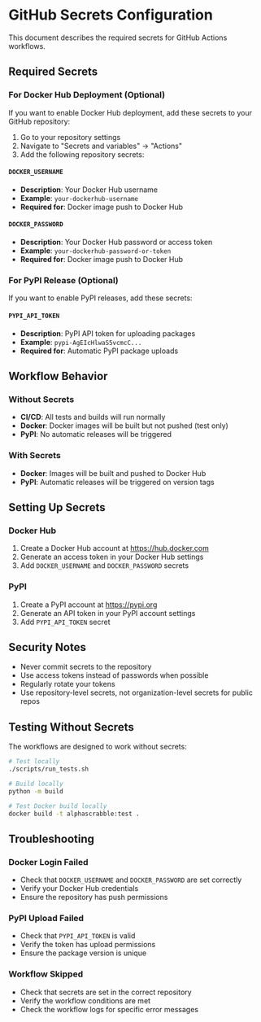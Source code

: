# GitHub Secrets Configuration

This document describes the required secrets for GitHub Actions workflows.

## Required Secrets

### For Docker Hub Deployment (Optional)

If you want to enable Docker Hub deployment, add these secrets to your GitHub repository:

1. Go to your repository settings
2. Navigate to "Secrets and variables" → "Actions"
3. Add the following repository secrets:

#### `DOCKER_USERNAME`
- **Description**: Your Docker Hub username
- **Example**: `your-dockerhub-username`
- **Required for**: Docker image push to Docker Hub

#### `DOCKER_PASSWORD`
- **Description**: Your Docker Hub password or access token
- **Example**: `your-dockerhub-password-or-token`
- **Required for**: Docker image push to Docker Hub

### For PyPI Release (Optional)

If you want to enable PyPI releases, add these secrets:

#### `PYPI_API_TOKEN`
- **Description**: PyPI API token for uploading packages
- **Example**: `pypi-AgEIcHlwaS5vcmcC...`
- **Required for**: Automatic PyPI package uploads

## Workflow Behavior

### Without Secrets
- **CI/CD**: All tests and builds will run normally
- **Docker**: Docker images will be built but not pushed (test only)
- **PyPI**: No automatic releases will be triggered

### With Secrets
- **Docker**: Images will be built and pushed to Docker Hub
- **PyPI**: Automatic releases will be triggered on version tags

## Setting Up Secrets

### Docker Hub
1. Create a Docker Hub account at https://hub.docker.com
2. Generate an access token in your Docker Hub settings
3. Add `DOCKER_USERNAME` and `DOCKER_PASSWORD` secrets

### PyPI
1. Create a PyPI account at https://pypi.org
2. Generate an API token in your PyPI account settings
3. Add `PYPI_API_TOKEN` secret

## Security Notes

- Never commit secrets to the repository
- Use access tokens instead of passwords when possible
- Regularly rotate your tokens
- Use repository-level secrets, not organization-level secrets for public repos

## Testing Without Secrets

The workflows are designed to work without secrets:

```bash
# Test locally
./scripts/run_tests.sh

# Build locally
python -m build

# Test Docker build locally
docker build -t alphascrabble:test .
```

## Troubleshooting

### Docker Login Failed
- Check that `DOCKER_USERNAME` and `DOCKER_PASSWORD` are set correctly
- Verify your Docker Hub credentials
- Ensure the repository has push permissions

### PyPI Upload Failed
- Check that `PYPI_API_TOKEN` is valid
- Verify the token has upload permissions
- Ensure the package version is unique

### Workflow Skipped
- Check that secrets are set in the correct repository
- Verify the workflow conditions are met
- Check the workflow logs for specific error messages
